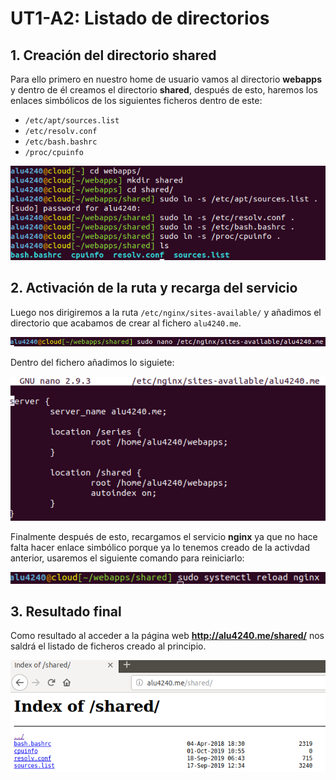 # UT1-A2: Listado de directorios

## 1. Creación del directorio **shared**

Para ello primero en nuestro home de usuario vamos al directorio **webapps**
y dentro de él creamos el directorio **shared**, después de esto, haremos los enlaces simbólicos de los siguientes ficheros dentro de este:
* `/etc/apt/sources.list`
* `/etc/resolv.conf`
* `/etc/bash.bashrc`
* `/proc/cpuinfo`

![Creación directorio shared](img/1.png)

## 2. Activación de la ruta y recarga del servicio

Luego nos dirigiremos a la ruta `/etc/nginx/sites-available/` y añadimos el directorio que acabamos de crear al fichero `alu4240.me`.

![Ruta archivo alu4240.me](img/5.png)

Dentro del fichero añadimos lo siguiete:

![Infomación añadida al fichero](img/2.png)

Finalmente después de esto, recargamos el servicio **nginx** ya que no hace falta hacer enlace simbólico porque ya lo tenemos creado de la activdad anterior, usaremos el siguiente comando para reiniciarlo:

![Recarga del servicio](img/3.png)

## 3. Resultado final

Como resultado al acceder a la página web **http://alu4240.me/shared/** nos saldrá el listado de ficheros creado al principio.

![Resultado final página web](img/4.png)
